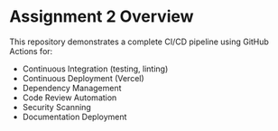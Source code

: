 # Assignment 2 Overview
This repository demonstrates a complete CI/CD pipeline using GitHub Actions for:
- Continuous Integration (testing, linting)
- Continuous Deployment (Vercel)
- Dependency Management
- Code Review Automation
- Security Scanning
- Documentation Deployment

